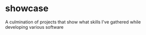 # showcase
A culmination of projects that show what skills I've gathered while developing various software
